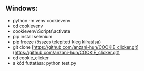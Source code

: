 

<b>Windows:</b>
---
- python -m venv cookievenv
- cd cookievenv
- cookievenv\Scripts\activate
- pip install selenium
- pip freeze (összes telepített kieg kiíratása)
- git clone [https://github.com/anzani-hun/COOKIE_clicker.git](https://github.com/anzani-hun/COOKIE_clicker.git)
- cd cookie_clicker
- a kód futtatása: python test.py
